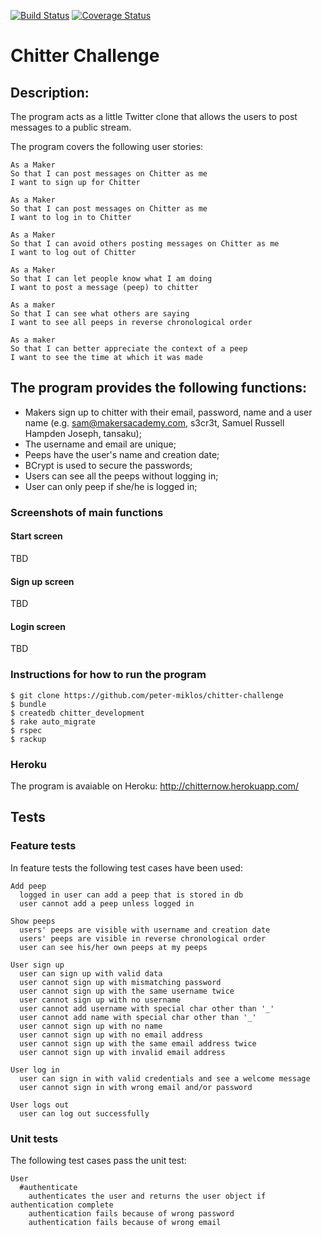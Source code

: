 [![Build Status](https://travis-ci.org/makersacademy/chitter-challenge.svg?branch=master)](https://travis-ci.org/makersacademy/chitter-challenge)
[![Coverage Status](https://camo.githubusercontent.com/f94be65e08a3d7d3f00f326f84543941dc58232b/68747470733a2f2f636f766572616c6c732e696f2f6275696c64732f373833323132372f6261646765)](https://camo.githubusercontent.com/f94be65e08a3d7d3f00f326f84543941dc58232b/68747470733a2f2f636f766572616c6c732e696f2f6275696c64732f373833323132372f6261646765)

Chitter Challenge
=================

Description:
-------

The program acts as a little Twitter clone that allows the users to post messages to a public stream.

The program covers the following user stories:

```
As a Maker
So that I can post messages on Chitter as me
I want to sign up for Chitter

As a Maker
So that I can post messages on Chitter as me
I want to log in to Chitter

As a Maker
So that I can avoid others posting messages on Chitter as me
I want to log out of Chitter

As a Maker
So that I can let people know what I am doing  
I want to post a message (peep) to chitter

As a maker
So that I can see what others are saying  
I want to see all peeps in reverse chronological order

As a maker
So that I can better appreciate the context of a peep
I want to see the time at which it was made
```

The program provides the following functions:
------

* Makers sign up to chitter with their email, password, name and a user name (e.g. sam@makersacademy.com, s3cr3t, Samuel Russell Hampden Joseph, tansaku);
* The username and email are unique;
* Peeps have the user's name and creation date;
* BCrypt is used to secure the passwords;
* Users can see all the peeps without logging in;
* User can only peep if she/he is logged in;

### Screenshots of main functions
#### Start screen
TBD

#### Sign up screen
TBD

#### Login screen
TBD

### Instructions for how to run the program

```
$ git clone https://github.com/peter-miklos/chitter-challenge
$ bundle
$ createdb chitter_development
$ rake auto_migrate
$ rspec
$ rackup
```

### Heroku
The program is avaiable on Heroku: http://chitternow.herokuapp.com/

Tests
-------
### Feature tests
In feature tests the following test cases have been used:
```
Add peep
  logged in user can add a peep that is stored in db
  user cannot add a peep unless logged in

Show peeps
  users' peeps are visible with username and creation date
  users' peeps are visible in reverse chronological order
  user can see his/her own peeps at my peeps

User sign up
  user can sign up with valid data
  user cannot sign up with mismatching password
  user cannot sign up with the same username twice
  user cannot sign up with no username
  user cannot add username with special char other than '_'
  user cannot add name with special char other than '_'
  user cannot sign up with no name
  user cannot sign up with no email address
  user cannot sign up with the same email address twice
  user cannot sign up with invalid email address

User log in
  user can sign in with valid credentials and see a welcome message
  user cannot sign in with wrong email and/or password

User logs out
  user can log out successfully
```

### Unit tests
The following test cases pass the unit test:
```
User
  #authenticate
    authenticates the user and returns the user object if authentication complete
    authentication fails because of wrong password
    authentication fails because of wrong email
```
